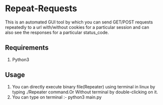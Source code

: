 # Repeat-Requests
This is an automated GUI tool by which you can send GET/POST requests repeatedly to a url with/without cookies for a particular session and can also see the responses for a particular status_code.

## Requirements
1. Python3

## Usage
1. You can directly execute binary file(Repeater) using terminal in linux by typing ./Repeater command.Or Without terminal by double-clicking on it.
2. You can type on terminal :- python3 main.py

